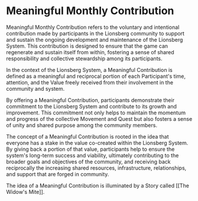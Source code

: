 # Meaningful Monthly Contribution

Meaningful Monthly Contribution refers to the voluntary and intentional contribution made by participants in the Lionsberg community to support and sustain the ongoing development and maintenance of the Lionsberg System. This contribution is designed to ensure that the game can regenerate and sustain itself from within, fostering a sense of shared responsibility and collective stewardship among its participants.

In the context of the Lionsberg System, a Meaningful Contribution is defined as a meaningful and reciprocal portion of each Participant's time, attention, and the Value freely received from their involvement in the community and system. 

By offering a Meaningful Contribution, participants demonstrate their commitment to the Lionsberg System and contribute to its growth and improvement. This commitment not only helps to maintain the momentum and progress of the collective Movement and Quest but also fosters a sense of unity and shared purpose among the community members.

The concept of a Meaningful Contribution is rooted in the idea that everyone has a stake in the value co-created within the Lionsberg System. By giving back a portion of that value, participants help to ensure the system's long-term success and viability, ultimately contributing to the broader goals and objectives of the community, and receiving back reciprocally the increasing shared resources, infrastructure, relationships, and support that are forged in community. 

The idea of a Meaningful Contribution is illuminated by a Story called [[The Widow's Mite]]. 